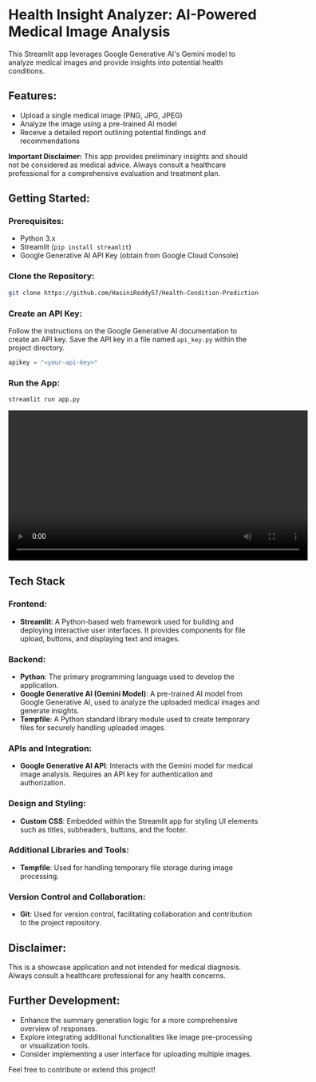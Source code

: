 # Health Insight Analyzer: AI-Powered Medical Image Analysis

This Streamlit app leverages Google Generative AI's Gemini model to analyze medical images and provide insights into potential health conditions.

## Features:

- Upload a single medical image (PNG, JPG, JPEG)
- Analyze the image using a pre-trained AI model
- Receive a detailed report outlining potential findings and recommendations

**Important Disclaimer:** This app provides preliminary insights and should not be considered as medical advice. Always consult a healthcare professional for a comprehensive evaluation and treatment plan.

## Getting Started:

### Prerequisites:

- Python 3.x
- Streamlit (`pip install streamlit`)
- Google Generative AI API Key (obtain from Google Cloud Console)

### Clone the Repository:

```bash
git clone https://github.com/HasiniReddy57/Health-Condition-Prediction-App.git
```

### Create an API Key:

Follow the instructions on the Google Generative AI documentation to create an API key. Save the API key in a file named `api_key.py` within the project directory.

```python
apikey = "<your-api-key>"
```

### Run the App:

```bash
streamlit run app.py
```

<video width="600" controls>
  <source src="Demo.mp4" type="video/mp4">
  Your browser does not support the video tag.
</video>

## Tech Stack

### Frontend:
- **Streamlit**: A Python-based web framework used for building and deploying interactive user interfaces. It provides components for file upload, buttons, and displaying text and images.

### Backend:
- **Python**: The primary programming language used to develop the application.
- **Google Generative AI (Gemini Model)**: A pre-trained AI model from Google Generative AI, used to analyze the uploaded medical images and generate insights.
- **Tempfile**: A Python standard library module used to create temporary files for securely handling uploaded images.

### APIs and Integration:
- **Google Generative AI API**: Interacts with the Gemini model for medical image analysis. Requires an API key for authentication and authorization.

### Design and Styling:
- **Custom CSS**: Embedded within the Streamlit app for styling UI elements such as titles, subheaders, buttons, and the footer.

### Additional Libraries and Tools:
- **Tempfile**: Used for handling temporary file storage during image processing.

### Version Control and Collaboration:
- **Git**: Used for version control, facilitating collaboration and contribution to the project repository.



## Disclaimer:

This is a showcase application and not intended for medical diagnosis. Always consult a healthcare professional for any health concerns.

## Further Development:

- Enhance the summary generation logic for a more comprehensive overview of responses.
- Explore integrating additional functionalities like image pre-processing or visualization tools.
- Consider implementing a user interface for uploading multiple images.

Feel free to contribute or extend this project!

